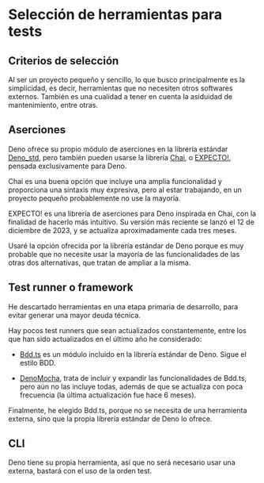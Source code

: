 # Selección de herramientas para tests

## Criterios de selección

Al ser un proyecto pequeño y sencillo, lo que busco principalmente es la
simplicidad, es decir, herramientas que no necesiten otros softwares
externos.
También es una cualidad a tener en cuenta la asiduidad de mantenimiento,
entre otras.

## Aserciones

Deno ofrece su propio módulo de aserciones en la librería estándar [Deno_std](https://docs.deno.com/runtime/manual/basics/testing/assertions),
pero también pueden usarse la librería [Chai](https://deno.land/x/chai@v5.0.0-rc.0), o [EXPECTO!](https://deno.land/x/expecto@v0.1.3),
pensada exclusivamente para Deno.

Chai es una buena opción que incluye una amplia funcionalidad y
proporciona una sintaxis muy expresiva, pero al estar trabajando,
en un proyecto pequeño probablemente no use la mayoría.

EXPECTO! es una librería de aserciones para Deno inspirada en Chai,
con la finalidad de hacerlo más intuitivo.
Su versión más reciente se lanzó el 12 de diciembre de 2023, y se
actualiza aproximadamente cada tres meses.

Usaré la opción ofrecida por la librería estándar de Deno porque es
muy probable que no necesite usar la mayoría de las funcionalidades
de las otras dos alternativas, que tratan de ampliar a la misma.

## Test runner o framework

He descartado herramientas en una etapa primaria de desarrollo, para
evitar generar una mayor deuda técnica.

Hay pocos test runners que sean actualizados constantemente, entre los
que han sido actualizados en el último año he considerado:

* [Bdd.ts](https://deno.land/std@0.208.0/testing/bdd.ts) es un módulo incluido en
   la librería estándar de Deno. Sigue el estilo BDD. 

* [DenoMocha](https://deno.land/x/deno_mocha@0.3.1), trata de incluir y expandir
   las funcionalidades de Bdd.ts, pero aún no las incluye todas, además de que
   se actualiza con poca frecuencia (la última actualización fue hace 6 meses).

Finalmente, he elegido Bdd.ts, porque no se necesita de una herramienta
externa, sino que la propia librería estándar de Deno lo ofrece.

## CLI

Deno tiene su propia herramienta, así que no será necesario usar una
externa, bastará con el uso de la orden test.